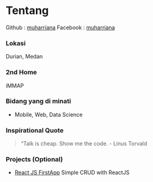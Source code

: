 # Tentang
Github : [muharriana](https://github.com/muharyns)
Facebook : [muharriana](https://www.facebook.com/Muharriana)

### Lokasi
Durian, Medan

### 2nd Home
iMMAP

### Bidang yang di minati
- Mobile, Web, Data Science

### Inspirational Quote
> “Talk is cheap. Show me the code. - Linus Torvald

### Projects (Optional)
- [React JS FirstApp](https://github.com/muharyns/ReactJs-firstapp) Simple CRUD with ReactJS
